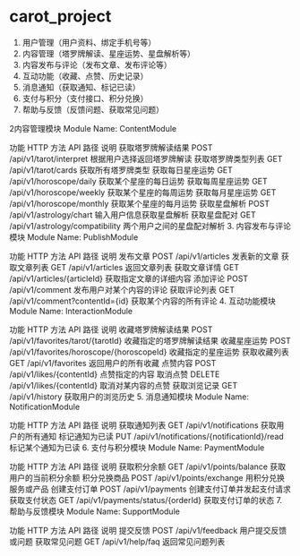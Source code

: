 # carot_project
1. 用户管理（用户资料、绑定手机号等）
2. 内容管理（塔罗牌解读、星座运势、星盘解析等）
3. 内容发布与评论（发布文章、发布评论等）
4. 互动功能（收藏、点赞、历史记录）
5. 消息通知（获取通知、标记已读）
6. 支付与积分（支付接口、积分兑换）
7. 帮助与反馈（反馈问题、获取常见问题）


2内容管理模块
   Module Name: ContentModule

功能	HTTP 方法	API 路径	说明
获取塔罗牌解读结果	POST	/api/v1/tarot/interpret	根据用户选择返回塔罗牌解读
获取塔罗牌类型列表	GET	/api/v1/tarot/cards	获取所有塔罗牌类型
获取每日星座运势	GET	/api/v1/horoscope/daily	获取某个星座的每日运势
获取每周星座运势	GET	/api/v1/horoscope/weekly	获取某个星座的每周运势
获取每月星座运势	GET	/api/v1/horoscope/monthly	获取某个星座的每月运势
获取星盘解析	POST	/api/v1/astrology/chart	输入用户信息获取星盘解析
获取星盘配对	GET	/api/v1/astrology/compatibility	两个用户之间的星盘配对解析
3. 内容发布与评论模块
   Module Name: PublishModule

功能	HTTP 方法	API 路径	说明
发布文章	POST	/api/v1/articles	发表新的文章
获取文章列表	GET	/api/v1/articles	返回文章列表
获取文章详情	GET	/api/v1/articles/{articleId}	获取指定文章的详细内容
添加评论	POST	/api/v1/comment	发布用户对某个内容的评论
获取评论列表	GET	/api/v1/comment?contentId={id}	获取某个内容的所有评论
4. 互动功能模块
   Module Name: InteractionModule

功能	HTTP 方法	API 路径	说明
收藏塔罗牌解读结果	POST	/api/v1/favorites/tarot/{tarotId}	收藏指定的塔罗牌解读结果
收藏星座运势	POST	/api/v1/favorites/horoscope/{horoscopeId}	收藏指定的星座运势
获取收藏列表	GET	/api/v1/favorites	返回用户的所有收藏
点赞内容	POST	/api/v1/likes/{contentId}	点赞指定的内容
取消点赞	DELETE	/api/v1/likes/{contentId}	取消对某内容的点赞
获取浏览记录	GET	/api/v1/history	获取用户的浏览历史
5. 消息通知模块
   Module Name: NotificationModule

功能	HTTP 方法	API 路径	说明
获取通知列表	GET	/api/v1/notifications	获取用户的所有通知
标记通知为已读	PUT	/api/v1/notifications/{notificationId}/read	标记某个通知为已读
6. 支付与积分模块
   Module Name: PaymentModule

功能	HTTP 方法	API 路径	说明
获取积分余额	GET	/api/v1/points/balance	获取用户的当前积分余额
积分兑换商品	POST	/api/v1/points/exchange	用积分兑换服务或产品
创建支付订单	POST	/api/v1/payments	创建支付订单并发起支付请求
获取支付状态	GET	/api/v1/payments/status/{orderId}	获取支付订单的状态
7. 帮助与反馈模块
   Module Name: SupportModule

功能	HTTP 方法	API 路径	说明
提交反馈	POST	/api/v1/feedback	用户提交反馈或问题
获取常见问题	GET	/api/v1/help/faq	返回常见问题列表